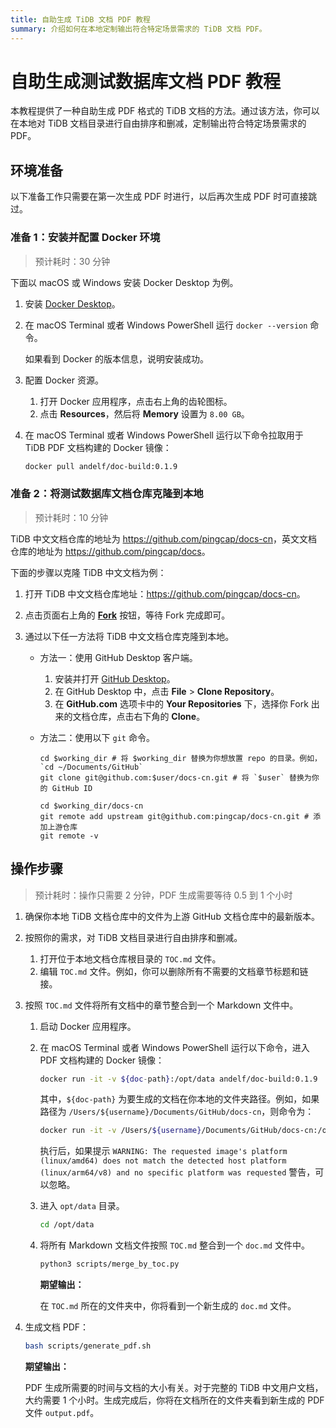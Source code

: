 ```yaml
---
title: 自助生成 TiDB 文档 PDF 教程
summary: 介绍如何在本地定制输出符合特定场景需求的 TiDB 文档 PDF。
---
```


# 自助生成测试数据库文档 PDF 教程

本教程提供了一种自助生成 PDF 格式的 TiDB 文档的方法。通过该方法，你可以在本地对 TiDB 文档目录进行自由排序和删减，定制输出符合特定场景需求的 PDF。

## 环境准备

以下准备工作只需要在第一次生成 PDF 时进行，以后再次生成 PDF 时可直接跳过。

### 准备 1：安装并配置 Docker 环境

> 预计耗时：30 分钟

下面以 macOS 或 Windows 安装 Docker Desktop 为例。

1. 安装 [Docker Desktop](https://docs.docker.com/get-docker/)。

2. 在 macOS Terminal 或者 Windows PowerShell 运行 `docker --version` 命令。

    如果看到 Docker 的版本信息，说明安装成功。

3. 配置 Docker 资源。

    1. 打开 Docker 应用程序，点击右上角的齿轮图标。
    2. 点击 **Resources**，然后将 **Memory** 设置为 `8.00 GB`。

4. 在 macOS Terminal 或者 Windows PowerShell 运行以下命令拉取用于 TiDB PDF 文档构建的 Docker 镜像：

    ```bash
    docker pull andelf/doc-build:0.1.9
    ```

### 准备 2：将测试数据库文档仓库克隆到本地

> 预计耗时：10 分钟

TiDB 中文文档仓库的地址为 <https://github.com/pingcap/docs-cn>，英文文档仓库的地址为 <https://github.com/pingcap/docs>。

下面的步骤以克隆 TiDB 中文文档为例：

1. 打开 TiDB 中文文档仓库地址：<https://github.com/pingcap/docs-cn>。

2. 点击页面右上角的 [**Fork**](https://github.com/pingcap/docs-cn/fork) 按钮，等待 Fork 完成即可。

3. 通过以下任一方法将 TiDB 中文文档仓库克隆到本地。

    - 方法一：使用 GitHub Desktop 客户端。

        1. 安装并打开 [GitHub Desktop](https://desktop.github.com/)。
        2. 在 GitHub Desktop 中，点击 **File** > **Clone Repository**。
        3. 在 **GitHub.com** 选项卡中的 **Your Repositories** 下，选择你 Fork 出来的文档仓库，点击右下角的 **Clone**。

    - 方法二：使用以下 `git` 命令。

        ```shell
        cd $working_dir # 将 $working_dir 替换为你想放置 repo 的目录。例如，`cd ~/Documents/GitHub`
        git clone git@github.com:$user/docs-cn.git # 将 `$user` 替换为你的 GitHub ID

        cd $working_dir/docs-cn
        git remote add upstream git@github.com:pingcap/docs-cn.git # 添加上游仓库
        git remote -v
        ```

## 操作步骤

> 预计耗时：操作只需要 2 分钟，PDF 生成需要等待 0.5 到 1 个小时

1. 确保你本地 TiDB 文档仓库中的文件为上游 GitHub 文档仓库中的最新版本。

2. 按照你的需求，对 TiDB 文档目录进行自由排序和删减。

    1. 打开位于本地文档仓库根目录的 `TOC.md` 文件。
    2. 编辑 `TOC.md` 文件。例如，你可以删除所有不需要的文档章节标题和链接。

3. 按照 `TOC.md` 文件将所有文档中的章节整合到一个 Markdown 文件中。

    1. 启动 Docker 应用程序。
    2. 在 macOS Terminal 或者 Windows PowerShell 运行以下命令，进入 PDF 文档构建的 Docker 镜像：

        ```bash
        docker run -it -v ${doc-path}:/opt/data andelf/doc-build:0.1.9
        ```

        其中，`${doc-path}` 为要生成的文档在你本地的文件夹路径。例如，如果路径为 `/Users/${username}/Documents/GitHub/docs-cn`，则命令为：

        ```bash
        docker run -it -v /Users/${username}/Documents/GitHub/docs-cn:/opt/data andelf/doc-build:0.1.9
        ```

        执行后，如果提示 `WARNING: The requested image's platform (linux/amd64) does not match the detected host platform (linux/arm64/v8) and no specific platform was requested` 警告，可以忽略。

    3. 进入 `opt/data` 目录。

        ```bash
        cd /opt/data
        ```

    4. 将所有 Markdown 文档文件按照 `TOC.md` 整合到一个 `doc.md` 文件中。

        ```bash
        python3 scripts/merge_by_toc.py
        ```

       **期望输出：**

       在 `TOC.md` 所在的文件夹中，你将看到一个新生成的 `doc.md` 文件。

4. 生成文档 PDF：

    ```bash
    bash scripts/generate_pdf.sh
    ```

    **期望输出：**

    PDF 生成所需要的时间与文档的大小有关。对于完整的 TiDB 中文用户文档，大约需要 1 个小时。生成完成后，你将在文档所在的文件夹看到新生成的 PDF 文件 `output.pdf`。